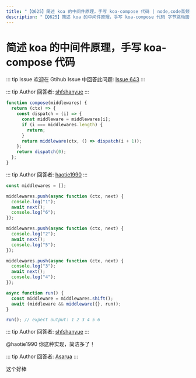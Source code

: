 ```yaml
---
title: "【Q625】简述 koa 的中间件原理，手写 koa-compose 代码 | node,code高频面试题"
description: "【Q625】简述 koa 的中间件原理，手写 koa-compose 代码 字节跳动面试题、阿里腾讯面试题、美团小米面试题。"
---
```


# 简述 koa 的中间件原理，手写 koa-compose 代码

::: tip Issue
欢迎在 Gtihub Issue 中回答此问题: [Issue 643](https://github.com/shfshanyue/Daily-Question/issues/643)
:::

::: tip Author
回答者: [shfshanyue](https://github.com/shfshanyue)
:::

```js
function compose(middlewares) {
  return (ctx) => {
    const dispatch = (i) => {
      const middleware = middlewares[i];
      if (i === middlewares.length) {
        return;
      }
      return middleware(ctx, () => dispatch(i + 1));
    };
    return dispatch(0);
  };
}
```

::: tip Author
回答者: [haotie1990](https://github.com/haotie1990)
:::

```js
const middlewares = [];

middlewares.push(async function (ctx, next) {
  console.log("1");
  await next();
  console.log("6");
});

middlewares.push(async function (ctx, next) {
  console.log("2");
  await next();
  console.log("5");
});

middlewares.push(async function (ctx, next) {
  console.log("3");
  await next();
  console.log("4");
});

async function run() {
  const middleware = middlewares.shift();
  await (middleware && middleware({}, run));
}

run(); // expect output: 1 2 3 4 5 6
```

::: tip Author
回答者: [shfshanyue](https://github.com/shfshanyue)
:::

@haotie1990 你这种实现，简洁多了！

::: tip Author
回答者: [Asarua](https://github.com/Asarua)
:::

这个好棒
